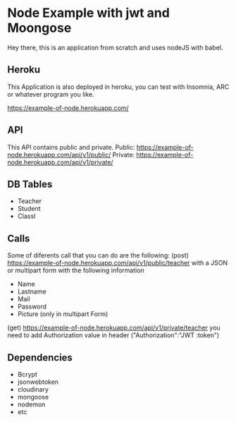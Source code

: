 

# Node Example with jwt and Moongose

Hey there, this is an application from scratch and uses nodeJS with babel.

## Heroku 

This Application is also deployed in heroku, you can test with Insomnia, ARC or whatever program you like.

https://example-of-node.herokuapp.com/

## API
This API contains public and private.
Public: https://example-of-node.herokuapp.com/api/v1/public/
Private: https://example-of-node.herokuapp.com/api/v1/private/

## DB Tables

 - Teacher
 - Student
 - ClassI

## Calls
Some of diferents call that you can do are the following:
(post) https://example-of-node.herokuapp.com/api/v1/public/teacher
with a JSON or multipart form with the following information

 - Name
 - Lastname
 - Mail
 - Password
 - Picture (only in multipart Form)

(get)  https://example-of-node.herokuapp.com/api/v1/private/teacher
you need to add Authorization value in header ("Authorization":"JWT :token")

## Dependencies

 - Bcrypt
 - jsonwebtoken
 - cloudinary
 - mongoose
 - nodemon
 - etc
